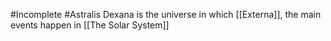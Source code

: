 #Incomplete #Astralis
Dexana is the universe in which [[Externa]], the main events happen in [[The Solar System]]